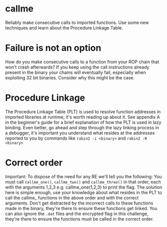 # callme
Reliably make consecutive calls to imported functions. Use some new techniques and learn about the Procedure Linkage Table.

# Failure is not an option

How do you make consecutive calls to a function from your ROP chain that won't crash afterwards? If you keep using the call instructions already present in the binary your chains will eventually fail, especially when exploiting 32 bit binaries. Consider why this might be the case.

# Procedure Linkage

The Procedure Linkage Table (PLT) is used to resolve function addresses in imported libraries at runtime, it's worth reading up about it. See appendix A in the beginner's guide for a brief explanation of how the PLT is used in lazy binding. Even better, go ahead and step through the lazy linking process in a debugger, it's important you understand what resides at the addresses reported to you by commands like `rabin2 -i <binary>` and `rabin2 -R <binary>`

# Correct order

Important:
To dispose of the need for any RE we'll tell you the following:
You must call `callme_one()`, `callme_two()` and `callme_three()` in that order, each with the arguments 1,2,3 e.g. callme_one(1,2,3) to print the flag. The solution here is simple enough, use your knowledge about what resides in the PLT to call the callme_ functions in the above order and with the correct arguments. Don't get distracted by the incorrect calls to these functions made in the binary, they're there to ensure these functions get linked. You can also ignore the `.dat` files and the encrypted flag in this challenge, they're there to ensure the functions must be called in the correct order.
